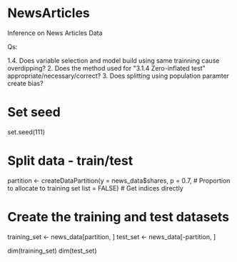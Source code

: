 # NewsArticles
Inference on News Articles Data 




Qs:

1.4. Does variable selection and model build using same trainning cause overdipping?
2. Does the method used for "3.1.4 Zero-inflated test" appropriate/necessary/correct?
3. Does splitting using population paramter create bias?
# Set seed
set.seed(111)

# Split data - train/test
partition <- createDataPartition(y = news_data$shares, 
                                 p = 0.7,  # Proportion to allocate to training set
                                 list = FALSE)  # Get indices directly

# Create the training and test datasets
training_set <- news_data[partition, ]
test_set <- news_data[-partition, ]

dim(training_set)
dim(test_set)


